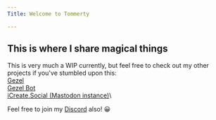```yaml
---
Title: Welcome to Tommerty

---
```

## This is where I share magical things
This is very much a WIP currently, but feel free to check out my other projects if you've stumbled upon this:\
[Gezel](https://gezel.io)\
[Gezel Bot](https://bot.gezel.io)\
[iCreate.Social (Mastodon instance)](https://icreate.social)\

Feel free to join my [Discord](https://gezel.io/discord) also! 😀

